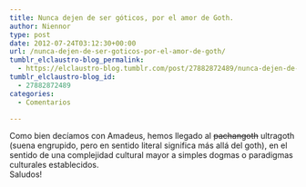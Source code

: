 ```yaml
---
title: Nunca dejen de ser góticos, por el amor de Goth.
author: Niennor
type: post
date: 2012-07-24T03:12:30+00:00
url: /nunca-dejen-de-ser-goticos-por-el-amor-de-goth/
tumblr_elclaustro-blog_permalink:
  - https://elclaustro-blog.tumblr.com/post/27882872489/nunca-dejen-de-ser-g%C3%B3ticos-por-el-amor-de-goth
tumblr_elclaustro-blog_id:
  - 27882872489
categories:
  - Comentarios

---
```

Como bien decíamos con Amadeus, hemos llegado al <strike>pachangoth</strike> ultragoth (suena engrupido, pero en sentido literal significa más allá del goth), en el sentido de una complejidad cultural mayor a simples dogmas o paradigmas culturales establecidos.  
Saludos!